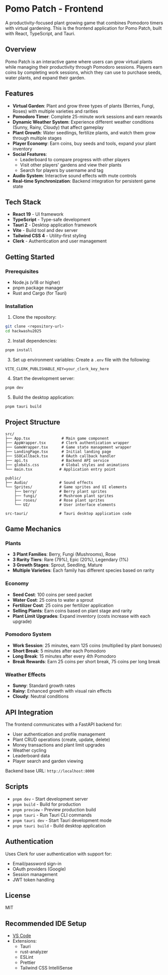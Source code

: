 # Pomo Patch - Frontend

A productivity-focused plant growing game that combines Pomodoro timers with virtual gardening. This is the frontend application for Pomo Patch, built with React, TypeScript, and Tauri.

## Overview

Pomo Patch is an interactive game where users can grow virtual plants while managing their productivity through Pomodoro sessions. Players earn coins by completing work sessions, which they can use to purchase seeds, water plants, and expand their garden.

## Features

-   **Virtual Garden**: Plant and grow three types of plants (Berries, Fungi, Roses) with multiple varieties and rarities
-   **Pomodoro Timer**: Complete 25-minute work sessions and earn rewards
-   **Dynamic Weather System**: Experience different weather conditions (Sunny, Rainy, Cloudy) that affect gameplay
-   **Plant Growth**: Water seedlings, fertilize plants, and watch them grow through multiple stages
-   **Player Economy**: Earn coins, buy seeds and tools, expand your plant inventory
-   **Social Features**:
    -   Leaderboard to compare progress with other players
    -   Visit other players' gardens and view their plants
    -   Search for players by username and tag
-   **Audio System**: Interactive sound effects with mute controls
-   **Real-time Synchronization**: Backend integration for persistent game state

## Tech Stack

-   **React 19** - UI framework
-   **TypeScript** - Type-safe development
-   **Tauri 2** - Desktop application framework
-   **Vite** - Build tool and dev server
-   **Tailwind CSS 4** - Utility-first styling
-   **Clerk** - Authentication and user management

## Getting Started

### Prerequisites

-   Node.js (v18 or higher)
-   pnpm package manager
-   Rust and Cargo (for Tauri)

### Installation

1. Clone the repository:

```bash
git clone <repository-url>
cd hackwashu2025
```

2. Install dependencies:

```bash
pnpm install
```

3. Set up environment variables:
   Create a `.env` file with the following:

```
VITE_CLERK_PUBLISHABLE_KEY=your_clerk_key_here
```

4. Start the development server:

```bash
pnpm dev
```

5. Build the desktop application:

```bash
pnpm tauri build
```

## Project Structure

```
src/
├── App.tsx              # Main game component
├── AppWrapper.tsx       # Clerk authentication wrapper
├── GameWrapper.tsx      # Game state management wrapper
├── LandingPage.tsx      # Initial landing page
├── SSOCallback.tsx      # OAuth callback handler
├── api.ts               # Backend API service
├── globals.css          # Global styles and animations
└── main.tsx            # Application entry point

public/
├── Audio/              # Sound effects
└── Sprites/            # Game sprites and UI elements
    ├── berry/          # Berry plant sprites
    ├── fungi/          # Mushroom plant sprites
    ├── roses/          # Rose plant sprites
    └── UI/             # User interface elements

src-tauri/              # Tauri desktop application code
```

## Game Mechanics

### Plants

-   **3 Plant Families**: Berry, Fungi (Mushrooms), Rose
-   **3 Rarity Tiers**: Rare (79%), Epic (20%), Legendary (1%)
-   **3 Growth Stages**: Sprout, Seedling, Mature
-   **Multiple Varieties**: Each family has different species based on rarity

### Economy

-   **Seed Cost**: 100 coins per seed packet
-   **Water Cost**: 25 coins to water a sprout
-   **Fertilizer Cost**: 25 coins per fertilizer application
-   **Selling Plants**: Earn coins based on plant stage and rarity
-   **Plant Limit Upgrades**: Expand inventory (costs increase with each upgrade)

### Pomodoro System

-   **Work Session**: 25 minutes, earn 125 coins (multiplied by plant bonuses)
-   **Short Break**: 5 minutes after each Pomodoro
-   **Long Break**: 15 minutes after every 4th Pomodoro
-   **Break Rewards**: Earn 25 coins per short break, 75 coins per long break

### Weather Effects

-   **Sunny**: Standard growth rates
-   **Rainy**: Enhanced growth with visual rain effects
-   **Cloudy**: Neutral conditions

## API Integration

The frontend communicates with a FastAPI backend for:

-   User authentication and profile management
-   Plant CRUD operations (create, update, delete)
-   Money transactions and plant limit upgrades
-   Weather cycling
-   Leaderboard data
-   Player search and garden viewing

Backend base URL: `http://localhost:8000`

## Scripts

-   `pnpm dev` - Start development server
-   `pnpm build` - Build for production
-   `pnpm preview` - Preview production build
-   `pnpm tauri` - Run Tauri CLI commands
-   `pnpm tauri dev` - Start Tauri development mode
-   `pnpm tauri build` - Build desktop application

## Authentication

Uses Clerk for user authentication with support for:

-   Email/password sign-in
-   OAuth providers (Google)
-   Session management
-   JWT token handling

## License

MIT

## Recommended IDE Setup

-   [VS Code](https://code.visualstudio.com/)
-   Extensions:
    -   Tauri
    -   rust-analyzer
    -   ESLint
    -   Prettier
    -   Tailwind CSS IntelliSense
